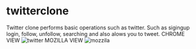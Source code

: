 # twitterclone
Twitter clone performs basic operations such as twitter. Such as sigingup login, follow, unfollow, searching and also alows you to tweet.
CHROME VIEW
![twitter](https://user-images.githubusercontent.com/51195476/86922563-b1b7aa80-c0e1-11ea-9fc0-cc621ccfe574.PNG)
MOZILLA VIEW
![mozzila](https://user-images.githubusercontent.com/51195476/86922619-c5fba780-c0e1-11ea-9ff1-a7721ba8f594.PNG)
